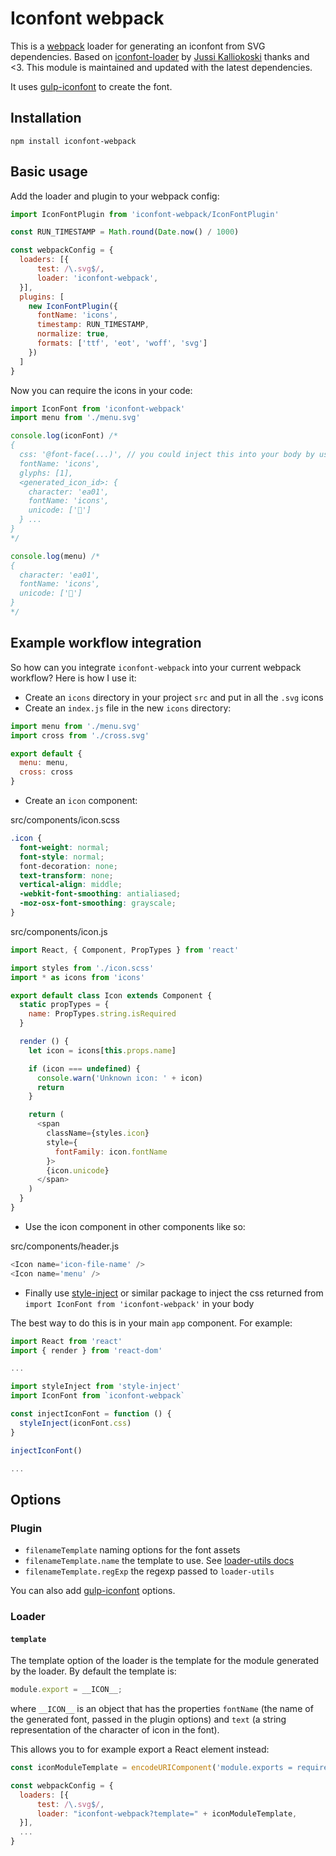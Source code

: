 # Iconfont webpack

This is a [webpack](https://github.com/webpack/webpack) loader for generating an iconfont from SVG dependencies.
Based on [iconfont-loader](https://www.npmjs.com/package/iconfont-loader) by [Jussi Kalliokoski](https://github.com/jussi-kalliokoski) thanks and <3. This module is maintained and updated with the latest dependencies.

It uses [gulp-iconfont](https://www.npmjs.com/package/gulp-iconfont) to create the font.

## Installation

```
npm install iconfont-webpack
```

## Basic usage

Add the loader and plugin to your webpack config:

```javascript
import IconFontPlugin from 'iconfont-webpack/IconFontPlugin'

const RUN_TIMESTAMP = Math.round(Date.now() / 1000)

const webpackConfig = {
  loaders: [{
      test: /\.svg$/,
      loader: 'iconfont-webpack',
  }],
  plugins: [
    new IconFontPlugin({
      fontName: 'icons',
      timestamp: RUN_TIMESTAMP,
      normalize: true,
      formats: ['ttf', 'eot', 'woff', 'svg']
    })
  ]
}
```

Now you can require the icons in your code:

```javascript
import IconFont from 'iconfont-webpack'
import menu from './menu.svg'

console.log(iconFont) /*
{
  css: '@font-face(...)', // you could inject this into your body by using style-inject package?
  fontName: 'icons',
  glyphs: [1],
  <generated_icon_id>: {
    character: 'ea01',
    fontName: 'icons',
    unicode: ['']
  } ...
}
*/

console.log(menu) /*
{
  character: 'ea01',
  fontName: 'icons',
  unicode: ['']
}
*/
```

## Example workflow integration

So how can you integrate `iconfont-webpack` into your current webpack workflow? Here is how I use it:

- Create an `icons` directory in your project `src` and put in all the `.svg` icons
- Create an `index.js` file in the new `icons` directory:

```javascript
import menu from './menu.svg'
import cross from './cross.svg'

export default {
  menu: menu,
  cross: cross
}
```

- Create an `icon` component:

src/components/icon.scss
```css
.icon {
  font-weight: normal;
  font-style: normal;
  font-decoration: none;
  text-transform: none;
  vertical-align: middle;
  -webkit-font-smoothing: antialiased;
  -moz-osx-font-smoothing: grayscale;
}
```

src/components/icon.js
```javascript
import React, { Component, PropTypes } from 'react'

import styles from './icon.scss'
import * as icons from 'icons'

export default class Icon extends Component {
  static propTypes = {
    name: PropTypes.string.isRequired
  }

  render () {
    let icon = icons[this.props.name]

    if (icon === undefined) {
      console.warn('Unknown icon: ' + icon)
      return
    }

    return (
      <span
        className={styles.icon}
        style={
          fontFamily: icon.fontName
        }>
        {icon.unicode}
      </span>
    )
  }
}
```

- Use the icon component in other components like so:

src/components/header.js
```javascript
<Icon name='icon-file-name' />
<Icon name='menu' />
```

- Finally use [style-inject](https://www.npmjs.com/package/style-inject) or similar package to inject the css returned from `import IconFont from 'iconfont-webpack'` in your body

The best way to do this is in your main `app` component. For example:

```javascript
import React from 'react'
import { render } from 'react-dom'

...

import styleInject from 'style-inject'
import IconFont from `iconfont-webpack`

const injectIconFont = function () {
  styleInject(iconFont.css)
}

injectIconFont()

...

```

## Options

### Plugin

* `filenameTemplate` naming options for the font assets
* `filenameTemplate.name` the template to use. See [loader-utils docs](https://github.com/webpack/loader-utils#interpolatename)
* `filenameTemplate.regExp` the regexp passed to `loader-utils`

You can also add [gulp-iconfont](https://www.npmjs.com/package/gulp-iconfont#options) options.

### Loader

#### `template`

The template option of the loader is the template for the module generated by the loader. By default the template is:

```javascript
module.export = __ICON__;
```

where `__ICON__` is an object that has the properties `fontName` (the name of the generated font, passed in the plugin options) and `text` (a string representation of the character of icon in the font).

This allows you to for example export a React element instead:

```javascript
const iconModuleTemplate = encodeURIComponent('module.exports = require("react").createElement("span", { className: "icon" }, __ICON__.text);');

const webpackConfig = {
  loaders: [{
      test: /\.svg$/,
      loader: "iconfont-webpack?template=" + iconModuleTemplate,
  }],
  ...
}
```
